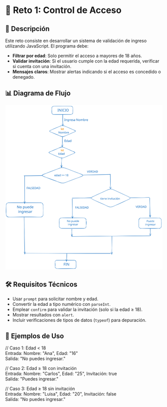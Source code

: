 # 🔐 Reto 1: Control de Acceso  

## 📝 Descripción  

Este reto consiste en desarrollar un sistema de validación de ingreso utilizando JavaScript. El programa debe:  
- **Filtrar por edad**: Solo permitir el acceso a mayores de 18 años.  
- **Validar invitación**: Si el usuario cumple con la edad requerida, verificar si cuenta con una invitación.  
- **Mensajes claros**: Mostrar alertas indicando si el acceso es concedido o denegado.  

## 📊 Diagrama de Flujo  

![Diagrama de flujo del Control de Acceso](./assets/diagrama-de-flujo-reto-1.svg) 

## 🛠️ Requisitos Técnicos  

- Usar `prompt` para solicitar nombre y edad.  
- Convertir la edad a tipo numérico con `parseInt`.  
- Emplear `confirm` para validar la invitación (solo si la edad ≥ 18).  
- Mostrar resultados con `alert`.  
- Incluir verificaciones de tipos de datos (`typeof`) para depuración.  


## 📌 Ejemplos de Uso  

// Caso 1: Edad < 18  
Entrada: Nombre: "Ana", Edad: "16"  
Salida: "No puedes ingresar."  

// Caso 2: Edad ≥ 18 con invitación  
Entrada: Nombre: "Carlos", Edad: "25", Invitación: true  
Salida: "Puedes ingresar."  

// Caso 3: Edad ≥ 18 sin invitación  
Entrada: Nombre: "Luisa", Edad: "20", Invitación: false  
Salida: "No puedes ingresar."  